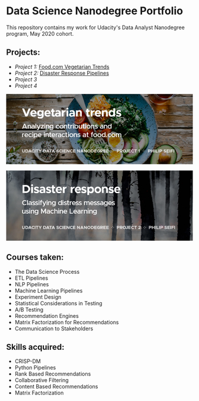 
# Data Science Nanodegree Portfolio

This repository contains my work for Udacity's Data Analyst Nanodegree program, May 2020 cohort.

## Projects:

* *Project 1:* [Food.com Vegetarian Trends](P1%20-%20Food.com%20Vegetarian%20Trends)
* *Project 2:* [Disaster Response Pipelines](P2%20-%20Disaster%20Response%20Pipelines)
* *Project 3*
* *Project 4*

[![Project 1: Food.com Vegetarian Trends](readme/cover-p1.png)](P1%20-%20Food.com%20Vegetarian%20Trends)

[![Project 2: Disaster Response Pipelines](readme/cover-p2.png)](P2%20-%20Disaster%20Response%20Pipelines)

## Courses taken:
* The Data Science Process
* ETL Pipelines
* NLP Pipelines
* Machine Learning Pipelines
* Experiment Design
* Statistical Considerations in Testing
* A/B Testing
* Recommendation Engines
* Matrix Factorization for Recommendations
* Communication to Stakeholders

## Skills acquired:
* CRISP-DM
* Python Pipelines
* Rank Based Recommendations
* Collaborative Filtering
* Content Based Recommendations
* Matrix Factorization
